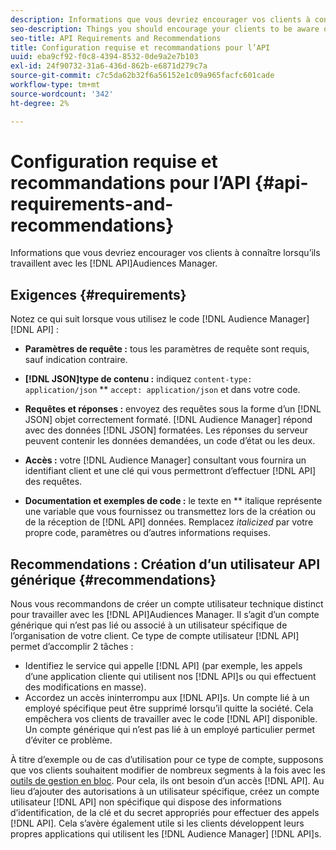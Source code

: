 ```yaml
---
description: Informations que vous devriez encourager vos clients à connaître lorsqu’ils utilisent les API d’Audience Manager.
seo-description: Things you should encourage your clients to be aware of when they're working with the Audience Manager APIs.
seo-title: API Requirements and Recommendations
title: Configuration requise et recommandations pour l’API
uuid: eba9cf92-f0c8-4394-8532-0de9a2e7b103
exl-id: 24f90732-31a6-436d-862b-e6871d279c7a
source-git-commit: c7c5da62b32f6a56152e1c09a965facfc601cade
workflow-type: tm+mt
source-wordcount: '342'
ht-degree: 2%

---
```


# Configuration requise et recommandations pour l’API {#api-requirements-and-recommendations}

Informations que vous devriez encourager vos clients à connaître lorsqu’ils travaillent avec les [!DNL API]Audiences Manager.

## Exigences {#requirements}

Notez ce qui suit lorsque vous utilisez le code [!DNL Audience Manager] [!DNL API] :

* **Paramètres de requête :** tous les paramètres de requête sont requis, sauf indication contraire.
* **[!DNL JSON]type de contenu :** indiquez  `content-type: application/json` ** `accept: application/json` et dans votre code.

* **Requêtes et réponses :** envoyez des requêtes sous la forme d’un  [!DNL JSON] objet correctement formaté. [!DNL Audience Manager] répond avec des données  [!DNL JSON] formatées. Les réponses du serveur peuvent contenir les données demandées, un code d’état ou les deux.

* **Accès :** votre  [!DNL Audience Manager] consultant vous fournira un identifiant client et une clé qui vous permettront d’effectuer  [!DNL API] des requêtes.

* **Documentation et exemples de code :** le texte en  ** italique représente une variable que vous fournissez ou transmettez lors de la création ou de la réception de  [!DNL API] données. Remplacez *italicized* par votre propre code, paramètres ou d’autres informations requises.

## Recommendations : Création d’un utilisateur API générique {#recommendations}

Nous vous recommandons de créer un compte utilisateur technique distinct pour travailler avec les [!DNL API]Audiences Manager. Il s’agit d’un compte générique qui n’est pas lié ou associé à un utilisateur spécifique de l’organisation de votre client. Ce type de compte utilisateur [!DNL API] permet d’accomplir 2 tâches :

* Identifiez le service qui appelle [!DNL API] (par exemple, les appels d’une application cliente qui utilisent nos [!DNL API]s ou qui effectuent des modifications en masse).
* Accordez un accès ininterrompu aux [!DNL API]s. Un compte lié à un employé spécifique peut être supprimé lorsqu’il quitte la société. Cela empêchera vos clients de travailler avec le code [!DNL API] disponible. Un compte générique qui n’est pas lié à un employé particulier permet d’éviter ce problème.

À titre d’exemple ou de cas d’utilisation pour ce type de compte, supposons que vos clients souhaitent modifier de nombreux segments à la fois avec les [outils de gestion en bloc](https://experienceleague.adobe.com/docs/audience-manager/user-guide/reference/bulk-management-tools/bulk-management-intro.html?lang=en). Pour cela, ils ont besoin d’un accès [!DNL API]. Au lieu d’ajouter des autorisations à un utilisateur spécifique, créez un compte utilisateur [!DNL API] non spécifique qui dispose des informations d’identification, de la clé et du secret appropriés pour effectuer des appels [!DNL API]. Cela s’avère également utile si les clients développent leurs propres applications qui utilisent les [!DNL Audience Manager] [!DNL API]s.
